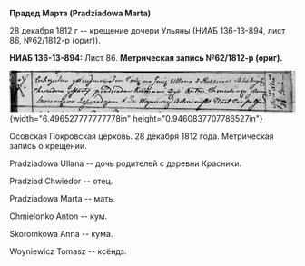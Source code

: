 **Прадед Марта (Pradziadowa Marta)**

28 декабря 1812 г -- крещение дочери Ульяны (НИАБ 136-13-894, лист 86,
№62/1812-р (ориг)).

**НИАБ 136-13-894:** Лист 86. **Метрическая запись №62/1812-р (ориг).**

![](./media/948df313b98a1f2a842ce1b8c3f7da7f962a87d4.png){width="6.496527777777778in"
height="0.9460837707786527in"}

Осовская Покровская церковь. 28 декабря 1812 года. Метрическая запись о
крещении.

Pradziadowa Ullana -- дочь родителей с деревни Красники.

Pradziad Chwiedor -- отец.

Pradziadowa Marta -- мать.

Chmielonko Anton -- кум.

Skoromkowa Anna -- кума.

Woyniewicz Tomasz -- ксёндз.
